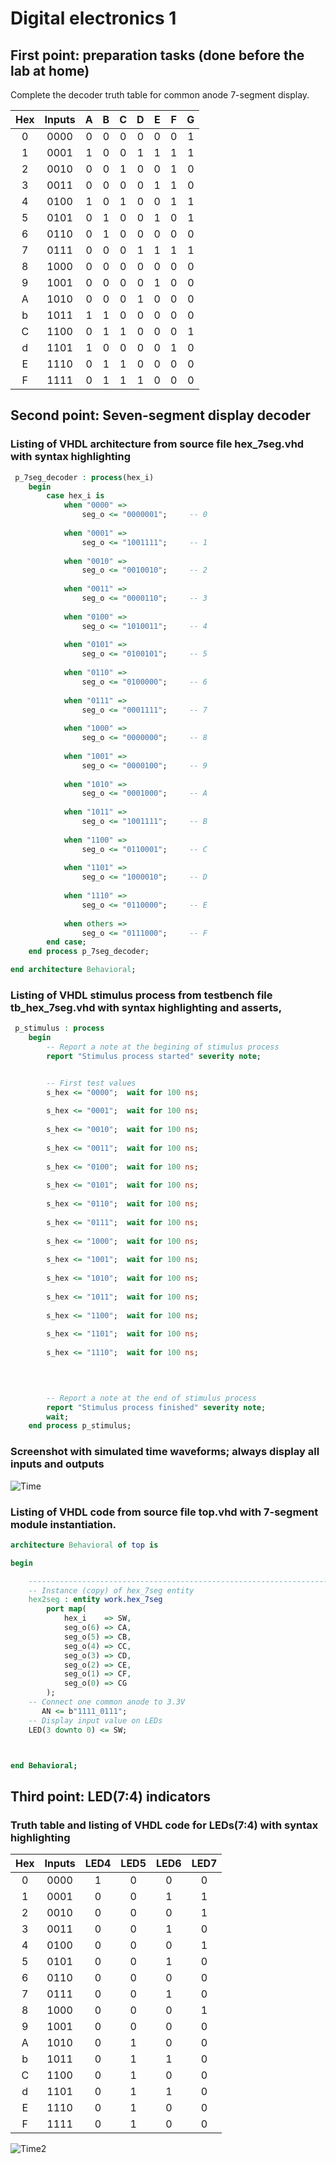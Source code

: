 # Digital electronics 1
## First point: preparation tasks (done before the lab at home)

Complete the decoder truth table for common anode 7-segment display.

| **Hex** | **Inputs** | **A** | **B** | **C** | **D** | **E** | **F** | **G** |
| :-: | :-: | :-: | :-: | :-: | :-: | :-: | :-: | :-: |
| 0 | 0000 | 0 | 0 | 0 | 0 | 0 | 0 | 1 |
| 1 | 0001 | 1 | 0 | 0 | 1 | 1 | 1 | 1 |
| 2 | 0010 | 0 | 0 | 1 | 0 | 0 | 1 | 0 |
| 3 | 0011 | 0 | 0 | 0 | 0 | 1 | 1 | 0 |
| 4 | 0100 | 1 | 0 | 1 | 0 | 0 | 1 | 1 |
| 5 | 0101 | 0 | 1 | 0 | 0 | 1 | 0 | 1 |
| 6 | 0110 | 0 | 1 | 0 | 0 | 0 | 0 | 0 |
| 7 | 0111 | 0 | 0 | 0 | 1 | 1 | 1 | 1 |
| 8 | 1000 | 0 | 0 | 0 | 0 | 0 | 0 | 0 |
| 9 | 1001 | 0 | 0 | 0 | 0 | 1 | 0 | 0 |
| A | 1010 | 0 | 0 | 0 | 1 | 0 | 0 | 0 |
| b | 1011 | 1 | 1 | 0 | 0 | 0 | 0 | 0 |
| C | 1100 | 0 | 1 | 1 | 0 | 0 | 0 | 1 |
| d | 1101 | 1 | 0 | 0 | 0 | 0 | 1 | 0 |
| E | 1110 | 0 | 1 | 1 | 0 | 0 | 0 | 0 |
| F | 1111 | 0 | 1 | 1 | 1 | 0 | 0 | 0 |

## Second point: Seven-segment display decoder
### Listing of VHDL architecture from source file hex_7seg.vhd with syntax highlighting

```vhdl
 p_7seg_decoder : process(hex_i)
    begin
        case hex_i is
            when "0000" =>
                seg_o <= "0000001";     -- 0
                
            when "0001" =>
                seg_o <= "1001111";     -- 1
                
            when "0010" =>
                seg_o <= "0010010";     -- 2  
                
            when "0011" =>
                seg_o <= "0000110";     -- 3  
                
            when "0100" =>
                seg_o <= "1010011";     -- 4  
                
            when "0101" =>
                seg_o <= "0100101";     -- 5
                
            when "0110" =>
                seg_o <= "0100000";     -- 6 
                    
            when "0111" =>
                seg_o <= "0001111";     -- 7 
                
            when "1000" =>
                seg_o <= "0000000";     -- 8  
                  
            when "1001" =>
                seg_o <= "0000100";     -- 9   
                             
            when "1010" =>
                seg_o <= "0001000";     -- A
                
            when "1011" =>
                seg_o <= "1001111";     -- B
            
            when "1100" =>
                seg_o <= "0110001";     -- C
                
            when "1101" =>
                seg_o <= "1000010";     -- D    
                   
            when "1110" =>
                seg_o <= "0110000";     -- E
                
            when others =>
                seg_o <= "0111000";     -- F
        end case;
    end process p_7seg_decoder;

end architecture Behavioral;
```
### Listing of VHDL stimulus process from testbench file tb_hex_7seg.vhd with syntax highlighting and asserts,
```vhdl
 p_stimulus : process
    begin
        -- Report a note at the begining of stimulus process
        report "Stimulus process started" severity note;


        -- First test values
        s_hex <= "0000";  wait for 100 ns;
        
        s_hex <= "0001";  wait for 100 ns;
         
        s_hex <= "0010";  wait for 100 ns;
        
        s_hex <= "0011";  wait for 100 ns;
        
        s_hex <= "0100";  wait for 100 ns;
        
        s_hex <= "0101";  wait for 100 ns;
        
        s_hex <= "0110";  wait for 100 ns;
        
        s_hex <= "0111";  wait for 100 ns;
        
        s_hex <= "1000";  wait for 100 ns;
        
        s_hex <= "1001";  wait for 100 ns;
        
        s_hex <= "1010";  wait for 100 ns;
        
        s_hex <= "1011";  wait for 100 ns;
        
        s_hex <= "1100";  wait for 100 ns;
        
        s_hex <= "1101";  wait for 100 ns;
        
        s_hex <= "1110";  wait for 100 ns;
     
        


        -- Report a note at the end of stimulus process
        report "Stimulus process finished" severity note;
        wait;
    end process p_stimulus;  
```    
### Screenshot with simulated time waveforms; always display all inputs and outputs

![Time](https://user-images.githubusercontent.com/60606149/110366550-bbb1f480-8046-11eb-93bf-f1fc1b620da4.png)

### Listing of VHDL code from source file top.vhd with 7-segment module instantiation.
```vhdl
architecture Behavioral of top is

begin

    --------------------------------------------------------------------
    -- Instance (copy) of hex_7seg entity
    hex2seg : entity work.hex_7seg
        port map(
            hex_i    => SW,
            seg_o(6) => CA,
            seg_o(5) => CB,
            seg_o(4) => CC,
            seg_o(3) => CD,
            seg_o(2) => CE,
            seg_o(1) => CF,
            seg_o(0) => CG
        );
    -- Connect one common anode to 3.3V
       AN <= b"1111_0111";
    -- Display input value on LEDs
    LED(3 downto 0) <= SW;



end Behavioral;
```   

## Third point: LED(7:4) indicators
### Truth table and listing of VHDL code for LEDs(7:4) with syntax highlighting

| **Hex** | **Inputs** | **LED4** | **LED5** | **LED6** | **LED7** |
| :-: | :-: | :-: | :-: | :-: | :-: |
| 0 | 0000 | 1 | 0| 0| 0|
| 1 | 0001 | 0 | 0| 1| 1|
| 2 | 0010 | 0 | 0| 0| 1|
| 3 | 0011 | 0 | 0| 1| 0|
| 4 | 0100 | 0 | 0| 0| 1|
| 5 | 0101 | 0 | 0| 1| 0|
| 6 | 0110 | 0 | 0| 0| 0|
| 7 | 0111 | 0 | 0| 1| 0|
| 8 | 1000 | 0 | 0| 0| 1|
| 9 | 1001 | 0 | 0| 0| 0|
| A | 1010 | 0 | 1| 0| 0|
| b | 1011 | 0 | 1| 1| 0|
| C | 1100 | 0 | 1| 0| 0|
| d | 1101 | 0 | 1| 1| 0|
| E | 1110 | 0 | 1| 0| 0|
| F | 1111 | 0 | 1| 0| 0|

![Time2](https://user-images.githubusercontent.com/60606149/110390174-dfd0fe00-8065-11eb-888b-35829a19f53b.png)

